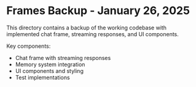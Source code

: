 # Frames Backup - January 26, 2025

This directory contains a backup of the working codebase with implemented chat frame, streaming responses, and UI components.

Key components:
- Chat frame with streaming responses
- Memory system integration
- UI components and styling
- Test implementations